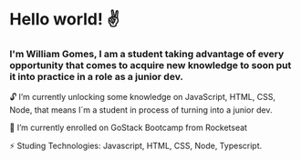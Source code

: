 <h1>Hello world! ✌️</h1>

<h3>I'm William Gomes, I am a student taking advantage of every opportunity that comes to acquire new knowledge to soon put it into practice in a role as a junior dev.</h3>

<p>🔓 I’m currently unlocking some knowledge on JavaScript, HTML, CSS, Node, that means I´m a student in process of turning into a junior dev.</p>
<p>🚀 I’m currently enrolled on GoStack Bootcamp from Rocketseat</p>
<p>⚡ Studing Technologies: Javascript, HTML, CSS, Node, Typescript.</p>


